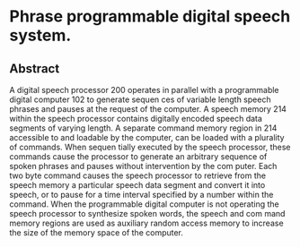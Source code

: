 # Phrase programmable digital speech system.

## Abstract
A digital speech processor 200 operates in parallel with a programmable digital computer 102 to generate sequen ces of variable length speech phrases and pauses at the request of the computer. A speech memory 214 within the speech processor contains digitally encoded speech data segments of varying length. A separate command memory region in 214 accessible to and loadable by the computer, can be loaded with a plurality of commands. When sequen tially executed by the speech processor, these commands cause the processor to generate an arbitrary sequence of spoken phrases and pauses without intervention by the com puter. Each two byte command causes the speech processor to retrieve from the speech memory a particular speech data segment and convert it into speech, or to pause for a time interval specified by a number within the command. When the programmable digital computer is not operating the speech processor to synthesize spoken words, the speech and com mand memory regions are used as auxiliary random access memory to increase the size of the memory space of the computer.